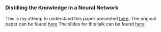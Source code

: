 ### Distilling the Knowledge in a Neural Network

This is my attemp to understand this paper presented [here](http://www2.ift.ulaval.ca/~pgiguere/rgroup/readingGroup2015.html).
The original paper can be found [here](https://arxiv.org/pdf/1503.02531.pdf)
The slides for this talk can be found [here](https://docs.google.com/presentation/d/1CQWsIwpZQUITipQaRLO7yZkLer99eUPKkViazmriA4U/edit?usp=sharing)  

